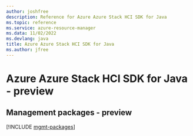 ```yaml
---
author: joshfree
description: Reference for Azure Azure Stack HCI SDK for Java
ms.topic: reference
ms.service: azure-resource-manager
ms.data: 11/02/2022
ms.devlang: java
title: Azure Azure Stack HCI SDK for Java
ms.author: jfree
---
```

# Azure Azure Stack HCI SDK for Java - preview

## Management packages - preview
[!INCLUDE [mgmt-packages](azure-stack-hci-mgmt-index.md)]